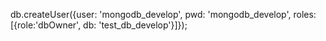 db.createUser({user: 'mongodb_develop', pwd: 'mongodb_develop', roles:[{role:'dbOwner', db: 'test_db_develop'}]});
